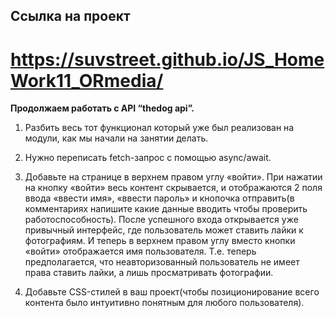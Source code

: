 ## Ссылка на проект

# https://suvstreet.github.io/JS_HomeWork11_ORmedia/

**Продолжаем работать с API “thedog api”.**

1. Разбить весь тот функционал который уже был реализован на модули, как мы начали на занятии делать.

2. Нужно переписать fetch-запрос с помощью async/await.

3. Добавьте на странице в верхнем правом углу «войти». При нажатии на кнопку «войти» весь контент скрывается, и отображаются 2 поля ввода «ввести имя», «ввести пароль» и кнопочка отправить(в комментариях напишите какие данные вводить чтобы проверить работоспособность). После успешного входа открывается уже привычный интерфейс, где пользователь может ставить лайки к фотографиям. И теперь в верхнем правом углу вместо кнопки «войти» отображается имя пользователя. Т.е. теперь предполагается, что неавторизованный пользователь не имеет права ставить лайки, а лишь просматривать фотографии.

4. Добавьте CSS-стилей в ваш проект(чтобы позиционирование всего контента было интуитивно понятным для любого пользователя).
